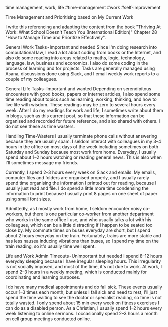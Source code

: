 time management, work, life
#time-management
#work
#self-improvement 

Time Management and Prioritising based on My Current Work

I write this referencing and adapting the content from the book "Thriving At Work: What School Doesn't Teach You (International Edition)" Chapter 28 "How to Manage Time and Prioritize Effectively".

General Work Tasks - Important and needed
Since I'm doing research into computational law, I read a lot about coding from books or the Internet, and also do some reading into areas related to maths, logic, technology, language, law, business and economics. I also do some coding in the process of learning and for projects. Tasks are generally managed using Asana, discussions done using Slack, and I email weekly work reports to a couple of my colleagues.

General Life Tasks - Important and wanted
Depending on serendipitous encounters with good books, papers or Internet articles, I also spend some time reading about topics such as learning, working, thinking, and how to live life with wisdom. These readings may be zero to several hours every week. After I do my readings for work and life, I sometimes write about them in blogs, such as this current post, so that these information can be organised and recorded for future reference, and also shared with others. I do not see these as time wasters.

Handling Time-Wasters
I usually terminate phone calls without answering because they are usually spam. I seldom interact with colleagues in my 3–4 hours in the office on most days of the week including sometimes on both Saturday and Sunday because most work from home. Everyday, I usually spend about 1–2 hours watching or reading general news. This is also when I'll sometimes message my friends.

Currently, I spend 2–3 hours every week on Slack and emails. My emails, computer files and folders are organised properly, and I usually rarely spend time organising the information I printed out for reading, because I usually just read and file. I do spend a little more time condensing the information to print because I usually print 8 pages on one sheet of paper using small font sizes.

Admittedly, as I mostly work from home, I seldom encounter noisy co-workers, but there is one particular co-worker from another department who works in the same office I use, and who usually talks a lot with his colleagues, which can be a little distracting if I happen to be seated too close by. My commute times on buses everyday are short, but I spend about 2 hours everyday on the train. Fortunately, trains are more stable and has less nausea inducing vibrations than buses, so I spend my time on the train reading, so it's usually time well spent.

Life and Work Admin Timeouts - Unimportant but needed
I spend 8–12 hours everyday sleeping because I have irregular sleeping hours. This irregularity is not socially imposed, and most of the time, it's not due to work. At work, I spend 2–3 hours in a weekly meeting, which is conducted mainly for coordinating and learning purposes.

I do have many medical appointments and do fall sick. These events usually occur 1–3 times each month, but unless I fall sick and need to rest, I'll just spend the time waiting to see the doctor or specialist reading, so time is not totally wasted. I only spend about 15 min every week on fitness exercises I can do as a disabled person. As a Christian, I usually spend 1–2 hours every week listening to online sermons. I occasionally spend 2–3 hours a month on cell group meetings conducted online.

